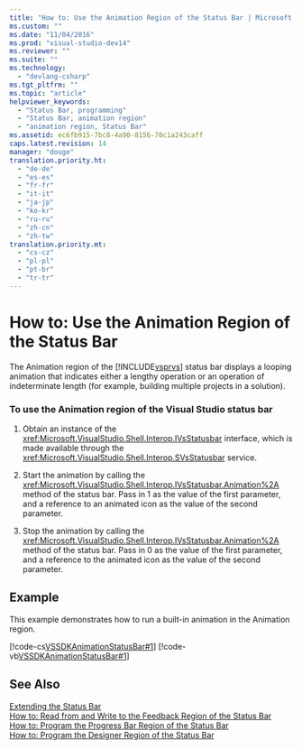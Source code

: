 ```yaml
---
title: "How to: Use the Animation Region of the Status Bar | Microsoft Docs"
ms.custom: ""
ms.date: "11/04/2016"
ms.prod: "visual-studio-dev14"
ms.reviewer: ""
ms.suite: ""
ms.technology: 
  - "devlang-csharp"
ms.tgt_pltfrm: ""
ms.topic: "article"
helpviewer_keywords: 
  - "Status Bar, programming"
  - "Status Bar, animation region"
  - "animation region, Status Bar"
ms.assetid: ec6fb915-7bc8-4a90-8156-70c1a243caff
caps.latest.revision: 14
manager: "douge"
translation.priority.ht: 
  - "de-de"
  - "es-es"
  - "fr-fr"
  - "it-it"
  - "ja-jp"
  - "ko-kr"
  - "ru-ru"
  - "zh-cn"
  - "zh-tw"
translation.priority.mt: 
  - "cs-cz"
  - "pl-pl"
  - "pt-br"
  - "tr-tr"
---
```

# How to: Use the Animation Region of the Status Bar
The Animation region of the [!INCLUDE[vsprvs](../code-quality/includes/vsprvs_md.md)] status bar displays a looping animation that indicates either a lengthy operation or an operation of indeterminate length (for example, building multiple projects in a solution).  
  
### To use the Animation region of the Visual Studio status bar  
  
1.  Obtain an instance of the <xref:Microsoft.VisualStudio.Shell.Interop.IVsStatusbar> interface, which is made available through the <xref:Microsoft.VisualStudio.Shell.Interop.SVsStatusbar> service.  
  
2.  Start the animation by calling the <xref:Microsoft.VisualStudio.Shell.Interop.IVsStatusbar.Animation%2A> method of the status bar. Pass in 1 as the value of the first parameter, and a reference to an animated icon as the value of the second parameter.  
  
3.  Stop the animation by calling the <xref:Microsoft.VisualStudio.Shell.Interop.IVsStatusbar.Animation%2A> method of the status bar. Pass in 0 as the value of the first parameter, and a reference to the animated icon as the value of the second parameter.  
  
## Example  
 This example demonstrates how to run a built-in animation in the Animation region.  
  
 [!code-cs[VSSDKAnimationStatusBar#1](../misc/codesnippet/CSharp/how-to-use-the-animation-region-of-the-status-bar_1.cs)]
 [!code-vb[VSSDKAnimationStatusBar#1](../misc/codesnippet/VisualBasic/how-to-use-the-animation-region-of-the-status-bar_1.vb)]  
  
## See Also  
 [Extending the Status Bar](../extensibility/extending-the-status-bar.md)   
 [How to: Read from and Write to the Feedback Region of the Status Bar](../misc/how-to-read-from-and-write-to-the-feedback-region-of-the-status-bar.md)   
 [How to: Program the Progress Bar Region of the Status Bar](../misc/how-to-program-the-progress-bar-region-of-the-status-bar.md)   
 [How to: Program the Designer Region of the Status Bar](../misc/how-to-program-the-designer-region-of-the-status-bar.md)